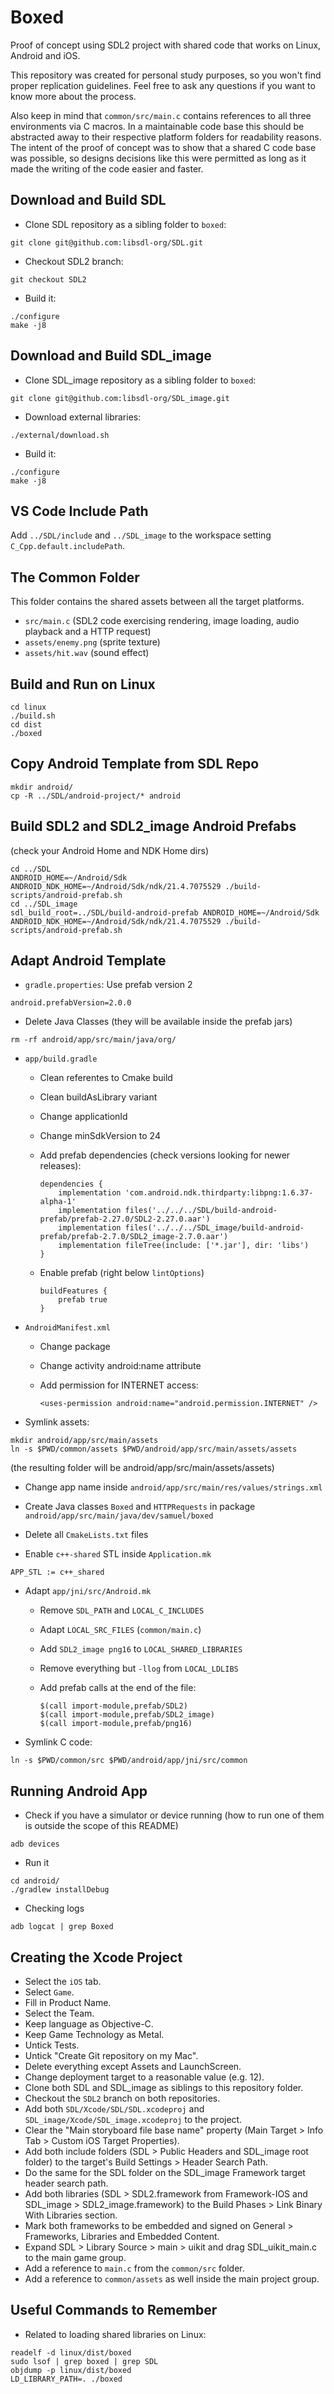 # Boxed

Proof of concept using SDL2 project with shared code that works on Linux, Android and iOS.

This repository was created for personal study purposes, so you won't find proper replication guidelines. Feel free to ask any questions if you want to know more about the process.

Also keep in mind that `common/src/main.c` contains references to all three environments via C macros. In a maintainable code base this should be abstracted away to their respective platform folders for readability reasons. The intent of the proof of concept was to show that a shared C code base was possible, so designs decisions like this were permitted as long as it made the writing of the code easier and faster.

## Download and Build SDL

- Clone SDL repository as a sibling folder to `boxed`:

```
git clone git@github.com:libsdl-org/SDL.git
```

- Checkout SDL2 branch:

```
git checkout SDL2
```

- Build it:

```
./configure
make -j8
```

## Download and Build SDL_image

- Clone SDL_image repository as a sibling folder to `boxed`:

```
git clone git@github.com:libsdl-org/SDL_image.git
```

- Download external libraries:

```
./external/download.sh
```

- Build it:

```
./configure
make -j8
```

## VS Code Include Path

Add `../SDL/include` and `../SDL_image` to the workspace setting `C_Cpp.default.includePath`.

## The Common Folder

This folder contains the shared assets between all the target platforms.

- `src/main.c` (SDL2 code exercising rendering, image loading, audio playback and a HTTP request)
- `assets/enemy.png` (sprite texture)
- `assets/hit.wav` (sound effect)

## Build and Run on Linux

```
cd linux
./build.sh
cd dist
./boxed
```

## Copy Android Template from SDL Repo

```
mkdir android/
cp -R ../SDL/android-project/* android
```

## Build SDL2 and SDL2_image Android Prefabs

(check your Android Home and NDK Home dirs)

```
cd ../SDL
ANDROID_HOME=~/Android/Sdk ANDROID_NDK_HOME=~/Android/Sdk/ndk/21.4.7075529 ./build-scripts/android-prefab.sh
cd ../SDL_image
sdl_build_root=../SDL/build-android-prefab ANDROID_HOME=~/Android/Sdk ANDROID_NDK_HOME=~/Android/Sdk/ndk/21.4.7075529 ./build-scripts/android-prefab.sh
```

## Adapt Android Template

- `gradle.properties`: Use prefab version 2

```
android.prefabVersion=2.0.0
```

- Delete Java Classes (they will be available inside the prefab jars)

```
rm -rf android/app/src/main/java/org/
```

- `app/build.gradle`

  * Clean referentes to Cmake build
  * Clean buildAsLibrary variant
  * Change applicationId
  * Change minSdkVersion to 24
  * Add prefab dependencies (check versions looking for newer releases):

    ```
    dependencies {
        implementation 'com.android.ndk.thirdparty:libpng:1.6.37-alpha-1'
        implementation files('../../../SDL/build-android-prefab/prefab-2.27.0/SDL2-2.27.0.aar')
        implementation files('../../../SDL_image/build-android-prefab/prefab-2.7.0/SDL2_image-2.7.0.aar')
        implementation fileTree(include: ['*.jar'], dir: 'libs')
    }
    ```

  * Enable prefab (right below `lintOptions`)

    ```
    buildFeatures {
        prefab true
    }
    ```

- `AndroidManifest.xml`

  * Change package
  * Change activity android:name attribute
  * Add permission for INTERNET access:

    ```
    <uses-permission android:name="android.permission.INTERNET" />
    ```

- Symlink assets:

```
mkdir android/app/src/main/assets
ln -s $PWD/common/assets $PWD/android/app/src/main/assets/assets
```

(the resulting folder will be android/app/src/main/assets/assets)

- Change app name inside `android/app/src/main/res/values/strings.xml`

- Create Java classes `Boxed` and `HTTPRequests` in package `android/app/src/main/java/dev/samuel/boxed`

- Delete all `CmakeLists.txt` files

- Enable `c++-shared` STL inside `Application.mk`

```
APP_STL := c++_shared
```

- Adapt `app/jni/src/Android.mk`

  * Remove `SDL_PATH` and `LOCAL_C_INCLUDES`
  * Adapt `LOCAL_SRC_FILES` (`common/main.c`)
  * Add `SDL2_image png16` to `LOCAL_SHARED_LIBRARIES`
  * Remove everything but `-llog` from `LOCAL_LDLIBS`
  * Add prefab calls at the end of the file:

    ```
    $(call import-module,prefab/SDL2)
    $(call import-module,prefab/SDL2_image)
    $(call import-module,prefab/png16)
    ```

- Symlink C code:

```
ln -s $PWD/common/src $PWD/android/app/jni/src/common
```

## Running Android App

- Check if you have a simulator or device running (how to run one of them is outside the scope of this README)

```
adb devices
```

- Run it

```
cd android/
./gradlew installDebug
```

- Checking logs

```
adb logcat | grep Boxed
```

## Creating the Xcode Project

- Select the `iOS` tab.
- Select `Game`.
- Fill in Product Name.
- Select the Team.
- Keep language as Objective-C.
- Keep Game Technology as Metal.
- Untick Tests.
- Untick "Create Git repository on my Mac".
- Delete everything except Assets and LaunchScreen.
- Change deployment target to a reasonable value (e.g. 12).
- Clone both SDL and SDL_image as siblings to this repository folder.
- Checkout the `SDL2` branch on both repositories.
- Add both `SDL/Xcode/SDL/SDL.xcodeproj` and `SDL_image/Xcode/SDL_image.xcodeproj` to the project.
- Clear the "Main storyboard file base name" property (Main Target > Info Tab > Custom iOS Target Properties).
- Add both include folders (SDL > Public Headers and SDL_image root folder) to the target's Build Settings > Header Search Path.
- Do the same for the SDL folder on the SDL_image Framework target header search path.
- Add both libraries (SDL > SDL2.framework from Framework-IOS and SDL_image > SDL2_image.framework) to the Build Phases > Link Binary With Libraries section.
- Mark both frameworks to be embedded and signed on General > Frameworks, Libraries and Embedded Content.
- Expand SDL > Library Source > main > uikit and drag SDL_uikit_main.c to the main game group.
- Add a reference to `main.c` from the `common/src` folder.
- Add a reference to `common/assets` as well inside the main project group.

## Useful Commands to Remember

- Related to loading shared libraries on Linux:

```
readelf -d linux/dist/boxed
sudo lsof | grep boxed | grep SDL
objdump -p linux/dist/boxed
LD_LIBRARY_PATH=. ./boxed
```

